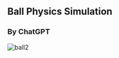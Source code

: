 ##  Ball Physics Simulation
### By ChatGPT

![ball2](https://github.com/noIIem/ball/assets/77765100/6a2d4ebf-1247-4492-8864-ac5b4525bad2)
